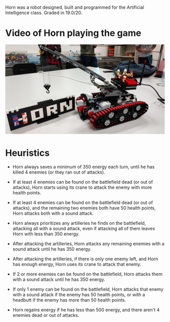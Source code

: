 Horn was a robot designed, built and programmed for the Artificial Intelligence class.
Graded in 19.0/20.

# Video of Horn playing the game
[![Project](./assets/horn.jpeg)](https://youtu.be/LVTczzmjBmg)

# Heuristics
- Horn always saves a minimum of 350 energy each turn, until he has killed 4 enemies (or they ran out of attacks).
  
- If at least 4 enemies can be found on the battlefield dead (or out of attacks), Horn starts using its crane to attack the enemy with more health points.

- If at least 4 enemies can be found on the battlefield dead (or out of attacks), and the remaining two enemies both have 50 health points, Horn attacks both with a sound attack.

- Horn always prioritizes any artilleries he finds on the battlefield, attacking all with a sound attack, even if attacking all of them leaves Horn with less than 350 energy.

- After attacking the artilleries, Horn attacks any remaining enemies with a sound attack until he has 350 energy.

- After attacking the artilleries, if there is only one enemy left, and Horn has enough energy, Horn uses its crane to attack that enemy.

- If 2 or more enemies can be found on the battlefield, Horn attacks them with a sound attack until he has 350 energy.

- If only 1 enemy can be found on the battlefield, Horn attacks that enemy with a sound attack if the enemy has 50 health points, or with a headbutt if the enemy has more than 50 health points.

- Horn regains energy if he has less than 500 energy, and there aren't 4 enemies dead or out of attacks.

